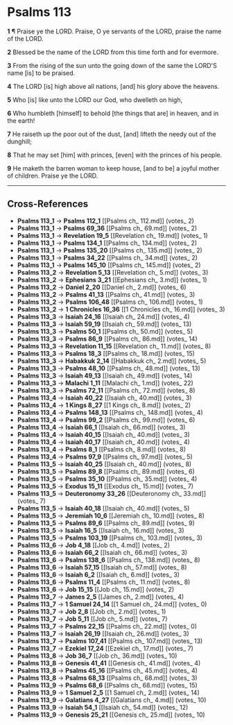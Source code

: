 # Psalms 113

**1** ¶ Praise ye the LORD. Praise, O ye servants of the LORD, praise the name of the LORD.

**2** Blessed be the name of the LORD from this time forth and for evermore.

**3** From the rising of the sun unto the going down of the same the LORD'S name [is] to be praised.

**4** The LORD [is] high above all nations, [and] his glory above the heavens.

**5** Who [is] like unto the LORD our God, who dwelleth on high,

**6** Who humbleth [himself] to behold [the things that are] in heaven, and in the earth!

**7** He raiseth up the poor out of the dust, [and] lifteth the needy out of the dunghill;

**8** That he may set [him] with princes, [even] with the princes of his people.

**9** He maketh the barren woman to keep house, [and to be] a joyful mother of children. Praise ye the LORD.

---

## Cross-References

- **Psalms 113_1** → **Psalms 112_1** [[Psalms ch_ 112.md]] (votes_ 2)
- **Psalms 113_1** → **Psalms 69_36** [[Psalms ch_ 69.md]] (votes_ 2)
- **Psalms 113_1** → **Revelation 19_5** [[Revelation ch_ 19.md]] (votes_ 1)
- **Psalms 113_1** → **Psalms 134_1** [[Psalms ch_ 134.md]] (votes_ 2)
- **Psalms 113_1** → **Psalms 135_20** [[Psalms ch_ 135.md]] (votes_ 2)
- **Psalms 113_1** → **Psalms 34_22** [[Psalms ch_ 34.md]] (votes_ 2)
- **Psalms 113_1** → **Psalms 145_10** [[Psalms ch_ 145.md]] (votes_ 2)
- **Psalms 113_2** → **Revelation 5_13** [[Revelation ch_ 5.md]] (votes_ 3)
- **Psalms 113_2** → **Ephesians 3_21** [[Ephesians ch_ 3.md]] (votes_ 1)
- **Psalms 113_2** → **Daniel 2_20** [[Daniel ch_ 2.md]] (votes_ 6)
- **Psalms 113_2** → **Psalms 41_13** [[Psalms ch_ 41.md]] (votes_ 3)
- **Psalms 113_2** → **Psalms 106_48** [[Psalms ch_ 106.md]] (votes_ 1)
- **Psalms 113_2** → **1 Chronicles 16_36** [[1 Chronicles ch_ 16.md]] (votes_ 3)
- **Psalms 113_3** → **Isaiah 24_16** [[Isaiah ch_ 24.md]] (votes_ 4)
- **Psalms 113_3** → **Isaiah 59_19** [[Isaiah ch_ 59.md]] (votes_ 13)
- **Psalms 113_3** → **Psalms 50_1** [[Psalms ch_ 50.md]] (votes_ 5)
- **Psalms 113_3** → **Psalms 86_9** [[Psalms ch_ 86.md]] (votes_ 14)
- **Psalms 113_3** → **Revelation 11_15** [[Revelation ch_ 11.md]] (votes_ 8)
- **Psalms 113_3** → **Psalms 18_3** [[Psalms ch_ 18.md]] (votes_ 15)
- **Psalms 113_3** → **Habakkuk 2_14** [[Habakkuk ch_ 2.md]] (votes_ 5)
- **Psalms 113_3** → **Psalms 48_10** [[Psalms ch_ 48.md]] (votes_ 13)
- **Psalms 113_3** → **Isaiah 49_13** [[Isaiah ch_ 49.md]] (votes_ 14)
- **Psalms 113_3** → **Malachi 1_11** [[Malachi ch_ 1.md]] (votes_ 22)
- **Psalms 113_3** → **Psalms 72_11** [[Psalms ch_ 72.md]] (votes_ 8)
- **Psalms 113_4** → **Isaiah 40_22** [[Isaiah ch_ 40.md]] (votes_ 3)
- **Psalms 113_4** → **1 Kings 8_27** [[1 Kings ch_ 8.md]] (votes_ 2)
- **Psalms 113_4** → **Psalms 148_13** [[Psalms ch_ 148.md]] (votes_ 4)
- **Psalms 113_4** → **Psalms 99_2** [[Psalms ch_ 99.md]] (votes_ 6)
- **Psalms 113_4** → **Isaiah 66_1** [[Isaiah ch_ 66.md]] (votes_ 3)
- **Psalms 113_4** → **Isaiah 40_15** [[Isaiah ch_ 40.md]] (votes_ 3)
- **Psalms 113_4** → **Isaiah 40_17** [[Isaiah ch_ 40.md]] (votes_ 4)
- **Psalms 113_4** → **Psalms 8_1** [[Psalms ch_ 8.md]] (votes_ 8)
- **Psalms 113_4** → **Psalms 97_9** [[Psalms ch_ 97.md]] (votes_ 5)
- **Psalms 113_5** → **Isaiah 40_25** [[Isaiah ch_ 40.md]] (votes_ 8)
- **Psalms 113_5** → **Psalms 89_8** [[Psalms ch_ 89.md]] (votes_ 6)
- **Psalms 113_5** → **Psalms 35_10** [[Psalms ch_ 35.md]] (votes_ 4)
- **Psalms 113_5** → **Exodus 15_11** [[Exodus ch_ 15.md]] (votes_ 7)
- **Psalms 113_5** → **Deuteronomy 33_26** [[Deuteronomy ch_ 33.md]] (votes_ 7)
- **Psalms 113_5** → **Isaiah 40_18** [[Isaiah ch_ 40.md]] (votes_ 5)
- **Psalms 113_5** → **Jeremiah 10_6** [[Jeremiah ch_ 10.md]] (votes_ 8)
- **Psalms 113_5** → **Psalms 89_6** [[Psalms ch_ 89.md]] (votes_ 9)
- **Psalms 113_5** → **Isaiah 16_5** [[Isaiah ch_ 16.md]] (votes_ 3)
- **Psalms 113_5** → **Psalms 103_19** [[Psalms ch_ 103.md]] (votes_ 3)
- **Psalms 113_6** → **Job 4_18** [[Job ch_ 4.md]] (votes_ 2)
- **Psalms 113_6** → **Isaiah 66_2** [[Isaiah ch_ 66.md]] (votes_ 3)
- **Psalms 113_6** → **Psalms 138_6** [[Psalms ch_ 138.md]] (votes_ 8)
- **Psalms 113_6** → **Isaiah 57_15** [[Isaiah ch_ 57.md]] (votes_ 8)
- **Psalms 113_6** → **Isaiah 6_2** [[Isaiah ch_ 6.md]] (votes_ 3)
- **Psalms 113_6** → **Psalms 11_4** [[Psalms ch_ 11.md]] (votes_ 8)
- **Psalms 113_6** → **Job 15_15** [[Job ch_ 15.md]] (votes_ 2)
- **Psalms 113_7** → **James 2_5** [[James ch_ 2.md]] (votes_ 4)
- **Psalms 113_7** → **1 Samuel 24_14** [[1 Samuel ch_ 24.md]] (votes_ 0)
- **Psalms 113_7** → **Job 2_8** [[Job ch_ 2.md]] (votes_ 1)
- **Psalms 113_7** → **Job 5_11** [[Job ch_ 5.md]] (votes_ 7)
- **Psalms 113_7** → **Psalms 22_15** [[Psalms ch_ 22.md]] (votes_ 0)
- **Psalms 113_7** → **Isaiah 26_19** [[Isaiah ch_ 26.md]] (votes_ 3)
- **Psalms 113_7** → **Psalms 107_41** [[Psalms ch_ 107.md]] (votes_ 13)
- **Psalms 113_7** → **Ezekiel 17_24** [[Ezekiel ch_ 17.md]] (votes_ 7)
- **Psalms 113_8** → **Job 36_7** [[Job ch_ 36.md]] (votes_ 10)
- **Psalms 113_8** → **Genesis 41_41** [[Genesis ch_ 41.md]] (votes_ 4)
- **Psalms 113_8** → **Psalms 45_16** [[Psalms ch_ 45.md]] (votes_ 4)
- **Psalms 113_8** → **Psalms 68_13** [[Psalms ch_ 68.md]] (votes_ 3)
- **Psalms 113_9** → **Psalms 68_6** [[Psalms ch_ 68.md]] (votes_ 15)
- **Psalms 113_9** → **1 Samuel 2_5** [[1 Samuel ch_ 2.md]] (votes_ 14)
- **Psalms 113_9** → **Galatians 4_27** [[Galatians ch_ 4.md]] (votes_ 10)
- **Psalms 113_9** → **Isaiah 54_1** [[Isaiah ch_ 54.md]] (votes_ 12)
- **Psalms 113_9** → **Genesis 25_21** [[Genesis ch_ 25.md]] (votes_ 10)
